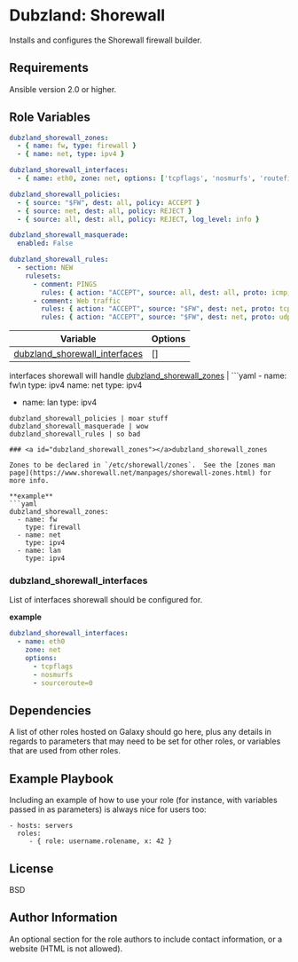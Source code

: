 # Dubzland: Shorewall

Installs and configures the Shorewall firewall builder.

## Requirements

Ansible version 2.0 or higher.

## Role Variables

```yaml
dubzland_shorewall_zones:
  - { name: fw, type: firewall }
  - { name: net, type: ipv4 }

dubzland_shorewall_interfaces:
  - { name: eth0, zone: net, options: ['tcpflags', 'nosmurfs', 'routefilter', 'logmartians', 'sourceroute=0'] }

dubzland_shorewall_policies:
  - { source: "$FW", dest: all, policy: ACCEPT }
  - { source: net, dest: all, policy: REJECT }
  - { source: all, dest: all, policy: REJECT, log_level: info }

dubzland_shorewall_masquerade:
  enabled: False

dubzland_shorewall_rules:
  - section: NEW
    rulesets:
      - comment: PINGS
        rules: { action: "ACCEPT", source: all, dest: all, proto: icmp, dest_ports: [8] }
      - comment: Web traffic
        rules: { action: "ACCEPT", source: "$FW", dest: net, proto: tcp, test_ports: [80, 443] }
        rules: { action: "ACCEPT", source: "$FW", dest: net, proto: udp, test_ports: [80, 443] }
```
Variable | Options
--- | ---
[dubzland_shorewall_interfaces](#dubzland_shorewall_interfaces) | []
interfaces shorewall will handle
[dubzland_shorewall_zones](#dubzland_shorewall_zones) | ```yaml - name: fw\n type: ipv4 name: net type: ipv4
- name: lan
  type: ipv4
```
dubzland_shorewall_policies | moar stuff
dubzland_shorewall_masquerade | wow
dubzland_shorewall_rules | so bad

### <a id="dubzland_shorewall_zones"></a>dubzland_shorewall_zones

Zones to be declared in `/etc/shorewall/zones`.  See the [zones man
page](https://www.shorewall.net/manpages/shorewall-zones.html) for more info.

**example**
```yaml
dubzland_shorewall_zones:
  - name: fw
    type: firewall
  - name: net
    type: ipv4
  - name: lan
    type: ipv4
```

### <a id="dubzland_shorewall_interfaces"></a>dubzland_shorewall_interfaces

List of interfaces shorewall should be configured for.

**example**
```yaml
dubzland_shorewall_interfaces:
  - name: eth0
    zone: net
    options:
      - tcpflags
      - nosmurfs
      - sourceroute=0
```

Dependencies
------------

A list of other roles hosted on Galaxy should go here, plus any details in regards to parameters that may need to be set for other roles, or variables that are used from other roles.

Example Playbook
----------------

Including an example of how to use your role (for instance, with variables passed in as parameters) is always nice for users too:

    - hosts: servers
      roles:
         - { role: username.rolename, x: 42 }

License
-------

BSD

Author Information
------------------

An optional section for the role authors to include contact information, or a website (HTML is not allowed).
